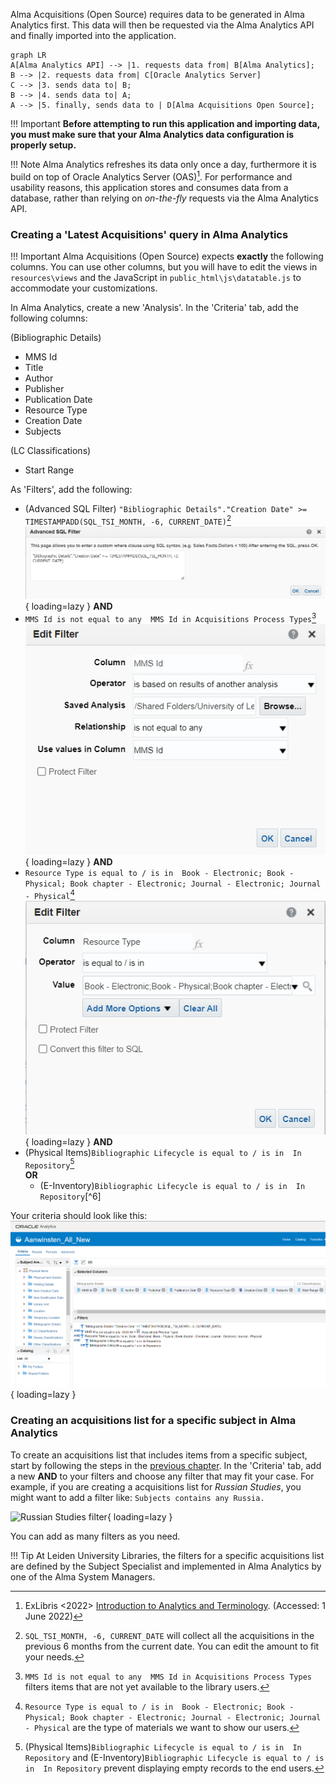 Alma Acquisitions (Open Source) requires data to be generated in Alma Analytics first. This data will then be requested via the Alma Analytics API and finally imported into the application.

``` mermaid
graph LR
A[Alma Analytics API] --> |1. requests data from| B[Alma Analytics];
B --> |2. requests data from| C[Oracle Analytics Server]
C --> |3. sends data to| B;
B --> |4. sends data to| A;
A --> |5. finally, sends data to | D[Alma Acquisitions Open Source];
```

!!! Important
      **Before attempting to run this application and importing data, you must make sure that your Alma Analytics data configuration is properly setup.**

!!! Note
      Alma Analytics refreshes its data only once a day, furthermore it is build on top of Oracle Analytics Server (OAS)[^1]. For performance and usability reasons, this application stores and consumes data from a database, rather than relying on *on-the-fly* requests via the Alma Analytics API.

### Creating a 'Latest Acquisitions' query in Alma Analytics

!!! Important
      Alma Acquisitions (Open Source) expects **exactly** the following columns. You can use other columns, but you will have to edit the views in `resources\views` and the JavaScript in `public_html\js\datatable.js` to accommodate your customizations.

In Alma Analytics, create a new 'Analysis'. In the 'Criteria' tab, add the following columns:

(Bibliographic Details)  

* MMS Id  
* Title  
* Author  
* Publisher  
* Publication Date  
* Resource Type  
* Creation Date  
* Subjects

(LC Classifications)  

* Start Range

As 'Filters', add the following:

* (Advanced SQL Filter) ```"Bibliographic Details"."Creation Date" >= TIMESTAMPADD(SQL_TSI_MONTH, -6, CURRENT_DATE)```[^2]  
  ![Advanced SQL filter](assets/images/docs/advanced_sql_filter.png){ loading=lazy }
**AND**
* ```MMS Id is not equal to any  MMS Id in Acquisitions Process Types```[^3]  
  ![MMS Id](assets/images/docs/mms_id.png){ loading=lazy }
**AND**
* ```Resource Type is equal to / is in  Book - Electronic; Book - Physical; Book chapter - Electronic; Journal - Electronic; Journal - Physical```[^4]
  ![Resource Type](assets/images/docs/resource_type.png){ loading=lazy }
**AND**
* (Physical Items)```Bibliographic Lifecycle is equal to / is in  In Repository```[^5]  
   **OR**
  * (E-Inventory)```Bibliographic Lifecycle is equal to / is in  In Repository```[^6]

Your criteria should look like this:
![Latest acquisitions criteria in Alma Analytics](assets/images/docs/all_acquisitions.png){ loading=lazy }

### Creating an acquisitions list for a specific subject in Alma Analytics

To create an acquisitions list that includes items from a specific subject, start by following the steps in the [previous chapter](alma-analytics.md#creating-an-latest-acquisitions-query-in-alma-analytics). In the 'Criteria' tab, add a new **AND** to your filters and choose any filter that may fit your case. For example, if you are creating a acquisitions list for *Russian Studies*, you might want to add a filter like:
```Subjects contains any Russia.```  

![Russian Studies filter](assets/images/docs/russian_studies.png){ loading=lazy }

You can add as many filters as you need.

!!! Tip
      At Leiden University Libraries, the filters for a specific acquisitions list are defined by the Subject Specialist and implemented in Alma Analytics by one of the Alma System Managers.

[^1]: ExLibris <2022> [Introduction to Analytics and Terminology](https://knowledge.exlibrisgroup.com/Alma/Product_Documentation/010Alma_Online_Help_(English)/080Analytics/010Introduction). (Accessed: 1 June 2022)
[^2]: ```SQL_TSI_MONTH, -6, CURRENT_DATE``` will collect all the acquisitions in the previous 6 months from the current date. You can edit the amount to fit your needs.
[^3]: ```MMS Id is not equal to any  MMS Id in Acquisitions Process Types``` filters items that are not yet available to the library users.
[^4]: ```Resource Type is equal to / is in  Book - Electronic; Book - Physical; Book chapter - Electronic; Journal - Electronic; Journal - Physical``` are the type of materials we want to show our users.
[^5]: (Physical Items)```Bibliographic Lifecycle is equal to / is in  In Repository``` and (E-Inventory)```Bibliographic Lifecycle is equal to / is in  In Repository``` prevent displaying empty records to the end users.
